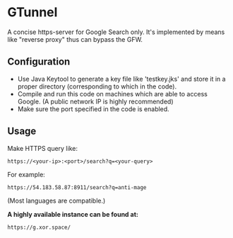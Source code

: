 # GTunnel

A concise https-server for Google Search only. It's implemented by means like "reverse proxy" thus can bypass the GFW.



## Configuration

* Use Java Keytool to generate a key file like 'testkey.jks' and store it in a proper directory (corresponding to which in the code).
* Compile and run this code on machines which are able to access Google. (A public network IP is highly recommended)
* Make sure the port specified in the code is enabled.



## Usage

Make HTTPS query like:

```
https://<your-ip>:<port>/search?q=<your-query>
```

For example:

```
https://54.183.58.87:8911/search?q=anti-mage
```

(Most languages are compatible.)



**A highly available instance can be found at:**
```
https://g.xor.space/
```
